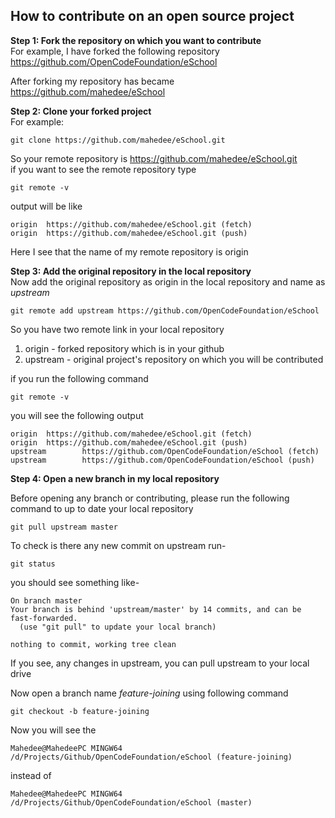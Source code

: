 ## How to contribute on an open source project

**Step 1: Fork the repository on which you want to contribute**  
For example, I have forked the following repository  
https://github.com/OpenCodeFoundation/eSchool

After forking my repository has became  
https://github.com/mahedee/eSchool

**Step 2: Clone your forked project**    
For example:  
```github
git clone https://github.com/mahedee/eSchool.git
```
So your remote repository is https://github.com/mahedee/eSchool.git  
if you want to see the remote repository type 

```github
git remote -v
```
output will be like 

```github
origin  https://github.com/mahedee/eSchool.git (fetch)
origin  https://github.com/mahedee/eSchool.git (push)
```
Here I see that the name of my remote repository is origin  

**Step 3: Add the original repository in the local repository**  
Now add the original repository as origin in the local repository and name as *upstream*  

```github
git remote add upstream https://github.com/OpenCodeFoundation/eSchool
```

So you have two remote link in your local repository  
1. origin - forked repository which is in your github  
2. upstream - original project's repository on which you will be contributed  

if you run the following command  

```github
git remote -v
```
you will see the following output  

```github
origin  https://github.com/mahedee/eSchool.git (fetch)
origin  https://github.com/mahedee/eSchool.git (push)
upstream        https://github.com/OpenCodeFoundation/eSchool (fetch)
upstream        https://github.com/OpenCodeFoundation/eSchool (push)
```

**Step 4: Open a new branch in my local repository**  

Before opening any branch or contributing, please run the following command to up to date your local repository  

```github
git pull upstream master
```

To check is there any new commit on upstream run-

```github
git status
```
you should see something like-  

```github
On branch master
Your branch is behind 'upstream/master' by 14 commits, and can be fast-forwarded.
  (use "git pull" to update your local branch)

nothing to commit, working tree clean
```
If you see, any changes in upstream, you can pull upstream to your local drive  

Now open a branch name *feature-joining* using following command

```github
git checkout -b feature-joining
```
Now you will see the 

```github
Mahedee@MahedeePC MINGW64 /d/Projects/Github/OpenCodeFoundation/eSchool (feature-joining)
```

instead of 

```github
Mahedee@MahedeePC MINGW64 /d/Projects/Github/OpenCodeFoundation/eSchool (master)
```


